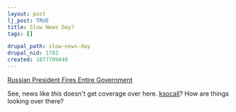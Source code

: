 ```yaml
--- 
layout: post
lj_post: TRUE
title: Slow News Day?
tags: []

drupal_path: slow-news-day
drupal_nid: 1782
created: 1077709440
---
```

<a href="http://story.news.yahoo.com/news?tmpl=story&cid=518&ncid=732&e=3&u=/ap/20040225/ap_on_re_eu/russia_politics" target="_blank">Russian President Fires Entire Government</a>

See, news like <i>this</i> doesn't get coverage over here. <a href="http://ksocall.livejournal.com">ksocall</a>? How are things looking over there?
